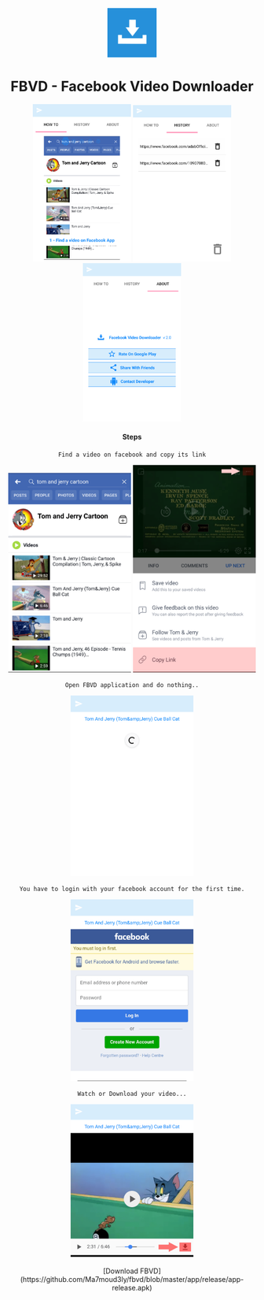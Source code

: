<div align="center">
  <a href="https://github.com/Ma7moud3ly/fbvd/blob/master/app/release/app-release.apk" target="_blank">
    <img src="play/icon.png" alt="drawing" width="100"/>
  </a>

# FBVD - Facebook Video Downloader

<div align="center">
  <img src="play/img1.png" alt="drawing" width="200"/>
  <img src="play/img2.png" alt="drawing" width="200"/>
  <img src="play/img3.png" alt="drawing" width="200"/>
</div>

#### Steps
```
Find a video on facebook and copy its link
```
<div>
  <img src="play/img4.png" alt="drawing" width="250"/>
  <img src="play/img5.png" alt="drawing" width="250"/>
</div>

```
Open FBVD application and do nothing..
```

<div>
  <img src="play/img6.png" alt="drawing" width="250"/>
</div>

```
You have to login with your facebook account for the first time.
```

<div>
  <img src="play/img7.png" alt="drawing" width="250"/>
</div>

```
Watch or Download your video...
```

<div>
  <img src="play/img8.png" alt="drawing" width="250"/>
</div>

<br>
[Download FBVD](https://github.com/Ma7moud3ly/fbvd/blob/master/app/release/app-release.apk) 
</div>
